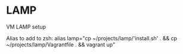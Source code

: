 LAMP
====

VM LAMP setup

Alias to add to zsh: alias lamp="cp ~/projects/lamp/'install.sh' . && cp ~/projects/lamp/Vagrantfile . && vagrant up"

